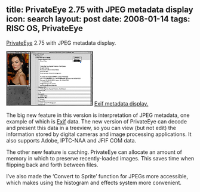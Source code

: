 title: PrivateEye 2.75 with JPEG metadata display
icon: search
layout: post
date: 2008-01-14
tags: RISC OS, PrivateEye
----

[PrivateEye](/risc.os/privateeye.html) 2.75 with JPEG metadata display.

![PrivateEye 2.75 screenshot.](/software/eyesnap3t.png)
[Exif metadata display.](/software/eyesnap3.png)

The big new feature in this version is interpretation of JPEG metadata, one example of which is [Exif](http://www.exif.org/) data. The new version of PrivateEye can decode and present this data in a treeview, so you can view (but not edit) the information stored by digital cameras and image processing applications. It also supports Adobe, IPTC-NAA and JFIF COM data.

The other new feature is caching. PrivateEye can allocate an amount of memory in which to preserve recently-loaded images. This saves time when flipping back and forth between files.

I’ve also made the ‘Convert to Sprite’ function for JPEGs more accessible, which makes using the histogram and effects system more convenient.

